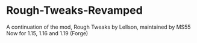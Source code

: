 # Rough-Tweaks-Revamped
A continuation of the mod, Rough Tweaks by Lellson, maintained by MS55
Now for 1.15, 1.16 and 1.19 (Forge)
